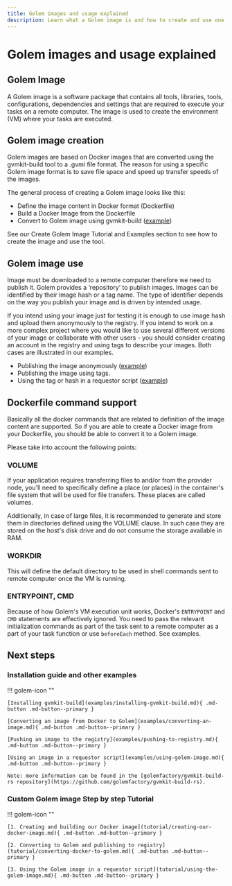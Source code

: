 ```yaml
---
title: Golem images and usage explained
description: Learn what a Golem image is and how to create and use one
---
```





# Golem images and usage explained


## Golem Image

A Golem image is a software package that contains all tools, libraries, tools, configurations, dependencies and settings that are required to execute your tasks on a remote computer. The image is used to create the environment (VM) where your tasks are executed.

## Golem image creation 

Golem images are based on Docker images that are converted using the gvmkit-build tool to a .gvmi file format. The reason for using a specific Golem image format is to save file space and speed up transfer speeds of the images.

The general process of creating a Golem image looks like this:

* Define the image content in Docker format (Dockerfile)
* Build a Docker Image from the Dockerfile
* Convert to Golem image using gvmkit-build ([example](examples/converting-an-image.md))

See our Create Golem Image Tutorial and Examples section to see how to create the image and use the tool. 

## Golem image use

Image must be downloaded to a remote computer therefore we need to publish it. Golem provides a ‘repository’ to publish images. Images can be identified by their image hash or a tag name. The type of identifier depends on the way you publish your image and is driven by intended usage.

If you intend using your image just for testing it is enough to use image hash and upload them anonymously to the registry. If you intend to work on a more complex project where you would like to use several different versions of your image or collaborate with other users - you should consider creating an account in the registry and using tags to describe your images.  Both cases are illustrated in our examples.

* Publishing the image anonymously ([example](examples/pushing-to-registry.md))
* Publishing the image using tags.
* Using the tag or hash in a requestor script ([example](examples/using-golem-image.md))

## Dockerfile command support 

Basically all the docker commands that are related to definition of the image content are supported. So if you are able to create a Docker image from your Dockerfile, you should be able to convert it to a Golem image.

Please take into account the following points:

### VOLUME

If your application requires transferring files to and/or from the provider node, you'll need to specifically define a place (or places) in the container's file system that will be used for file transfers. These places are called volumes.

Additionally, in case of large files, it is recommended to generate and store them in directories defined using the VOLUME clause. In such case they are stored on the host's disk drive and do not consume the storage available in RAM.

### WORKDIR

This will define the default directory to be used in shell commands sent to remote computer once the VM is running.

### ENTRYPOINT, CMD
Because of how Golem's VM execution unit works, Docker's `ENTRYPOINT` and `CMD` statements are effectively ignored. You need to pass the relevant initialization commands as part of the task sent to a remote computer as a part of your task function or use `beforeEach` method. See examples.


## Next steps

### Installation guide and other examples


!!! golem-icon ""

    [Installing gvmkit-build](examples/installing-gvmkit-build.md){ .md-button .md-button--primary }

    [Converting an image from Docker to Golem](examples/converting-an-image.md){ .md-button .md-button--primary }

    [Pushing an image to the registry](examples/pushing-to-registry.md){ .md-button .md-button--primary }

    [Using an image in a requestor script](examples/using-golem-image.md){ .md-button .md-button--primary }

    Note: more information can be found in the [golemfactory/gvmkit-build-rs repository](https://github.com/golemfactory/gvmkit-build-rs).

### Custom Golem image Step by step Tutorial

!!! golem-icon ""

    [1. Creating and building our Docker image](tutorial/creating-our-docker-image.md){ .md-button .md-button--primary }

    [2. Converting to Golem and publishing to registry](tutorial/converting-docker-to-golem.md){ .md-button .md-button--primary }

    [3. Using the Golem image in a requestor script](tutorial/using-the-golem-image.md){ .md-button .md-button--primary }